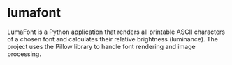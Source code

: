 # lumafont
LumaFont is a Python application that renders all printable ASCII characters of a chosen font and calculates their relative brightness (luminance). The project uses the Pillow library to handle font rendering and image processing.

